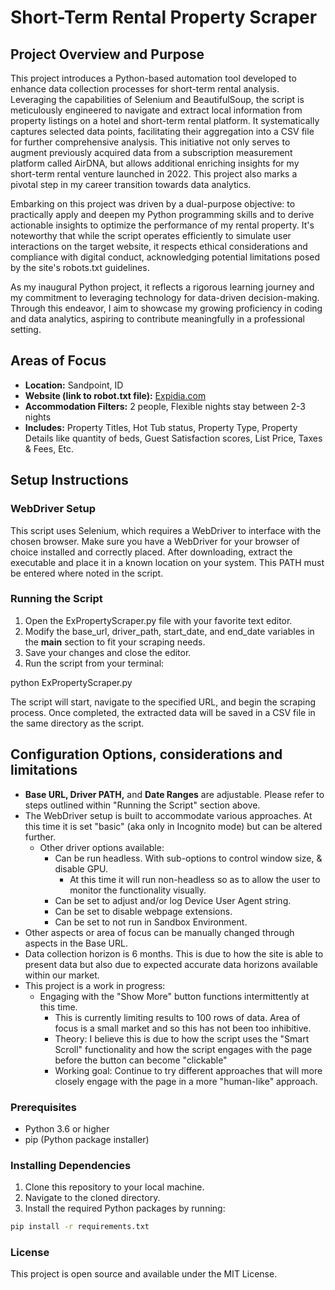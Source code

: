 # Short-Term Rental Property Scraper

## Project Overview and Purpose

This project introduces a Python-based automation tool developed to enhance data collection processes for short-term rental analysis. Leveraging the capabilities of Selenium and BeautifulSoup, the script is meticulously engineered to navigate and extract local information from property listings on a hotel and short-term rental platform. It systematically captures selected data points, facilitating their aggregation into a CSV file for further comprehensive analysis. This initiative not only serves to augment previously acquired data from a subscription measurement platform called AirDNA, but allows additional enriching insights for my short-term rental venture launched in 2022. This project also marks a pivotal step in my career transition towards data analytics.

Embarking on this project was driven by a dual-purpose objective: to practically apply and deepen my Python programming skills and to derive actionable insights to optimize the performance of my rental property. It's noteworthy that while the script operates efficiently to simulate user interactions on the target website, it respects ethical considerations and compliance with digital conduct, acknowledging potential limitations posed by the site's robots.txt guidelines.

As my inaugural Python project, it reflects a rigorous learning journey and my commitment to leveraging technology for data-driven decision-making. Through this endeavor, I aim to showcase my growing proficiency in coding and data analytics, aspiring to contribute meaningfully in a professional setting.

## Areas of Focus
- **Location:** Sandpoint, ID
- **Website (link to robot.txt file):** [Expidia.com](https://www.expedia.com/robots.txt)
- **Accommodation Filters:** 2 people, Flexible nights stay between 2-3 nights
- **Includes:** Property Titles, Hot Tub status, Property Type, Property Details like quantity of beds, Guest Satisfaction scores, List Price, Taxes & Fees, Etc.

## Setup Instructions

### WebDriver Setup
This script uses Selenium, which requires a WebDriver to interface with the chosen browser. 
Make sure you have a WebDriver for your browser of choice installed and correctly placed.
After downloading, extract the executable and place it in a known location on your system. This PATH must be entered where noted in the script.

### Running the Script
1. Open the ExPropertyScraper.py file with your favorite text editor.
2. Modify the base_url, driver_path, start_date, and end_date variables in the __main__ section to fit your scraping needs.
3. Save your changes and close the editor.
4. Run the script from your terminal:

python ExPropertyScraper.py

The script will start, navigate to the specified URL, and begin the scraping process. 
Once completed, the extracted data will be saved in a CSV file in the same directory as the script.

## Configuration Options, considerations and limitations
- **Base URL, Driver PATH,** and **Date Ranges** are adjustable. Please refer to steps outlined within "Running the Script" section above.
- The WebDriver setup is built to accommodate various approaches. At this time it is set "basic" (aka only in Incognito mode) but can be altered further.
  - Other driver options available:
    - Can be run headless. With sub-options to control window size, & disable GPU.
      - At this time it will run non-headless so as to allow the user to monitor the functionality visually. 
    - Can be set to adjust and/or log Device User Agent string.
    - Can be set to disable webpage extensions.
    - Can be set to not run in Sandbox Environment.   
- Other aspects or area of focus can be manually changed through aspects in the Base URL.
- Data collection horizon is 6 months. This is due to how the site is able to present data but also due to expected accurate data horizons available within our market.
- This project is a work in progress:
  - Engaging with the "Show More" button functions intermittently at this time.
    - This is currently limiting results to 100 rows of data. Area of focus is a small market and so this has not been too inhibitive. 
    - Theory: I believe this is due to how the script uses the "Smart Scroll" functionality and how the script engages with the page before the button can become "clickable"
    - Working goal: Continue to try different approaches that will more closely engage with the page in a more "human-like" approach.


### Prerequisites

- Python 3.6 or higher
- pip (Python package installer)

### Installing Dependencies

1. Clone this repository to your local machine.
2. Navigate to the cloned directory.
3. Install the required Python packages by running:

```bash
pip install -r requirements.txt
```

### License

This project is open source and available under the MIT License.

